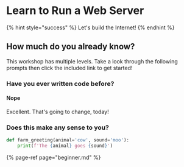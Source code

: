 # Learn to Run a Web Server
{% hint style="success" %}
  Let's build the Internet!
{% endhint %}

## How much do you already know?
This workshop has multiple levels. Take a look through the following prompts then click the included link to get started!

### Have you ever written code before?
#### Nope
Excellent. That's going to change, today!

### Does this make any sense to you?
```py
def farm_greeting(animal='cow', sound='moo'):
    print(f'The {animal} goes {sound}')
```
{% page-ref page="beginner.md" %}

